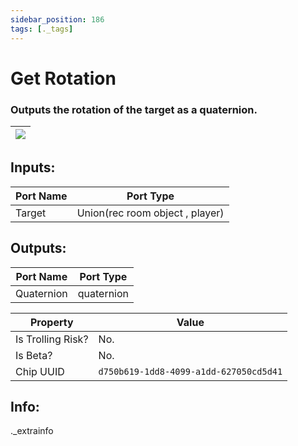```yaml
---
sidebar_position: 186
tags: [._tags]
---
```


# Get Rotation


### Outputs the rotation of the target as a quaternion.

| ![](https://images-ext-2.discordapp.net/external/MPmIaQzlEPmgGWlgi-WxBBXt0Bjv_zWPkg1y1f_sy3s/https/www.recroomcircuits.com/image/circuit/absolute-value?width=206&height=108) |
|-----|

## Inputs:
| Port Name | Port Type |
|-----------|-----------|
| Target | Union(rec room object , player) |

## Outputs:
| Port Name | Port Type |
|-----------|-----------|
| Quaternion | quaternion | 

| Property  | Value |
|-------------------|-----------|
| Is Trolling Risk? | No. |
| Is Beta? | No. |
| Chip UUID | `d750b619-1dd8-4099-a1dd-627050cd5d41` |

## Info:
._extrainfo